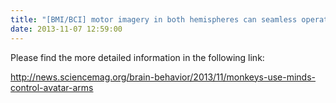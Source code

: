 ```yaml
---
title: "[BMI/BCI] motor imagery in both hemispheres can seamless operate two artificial limbs"
date: 2013-11-07 12:59:00
---
```


Please find the more detailed information in the following link:

<http://news.sciencemag.org/brain-behavior/2013/11/monkeys-use-minds-control-avatar-arms>

